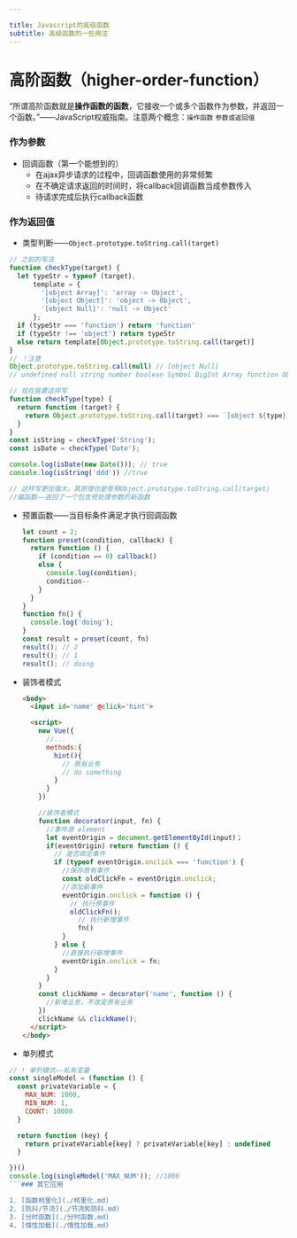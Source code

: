 ```yaml
---

title: Javascript的高级函数
subtitle: 高级函数的一些用法
---
```


# 高阶函数（higher-order-function）

“所谓高阶函数就是**操作函数的函数**，它接收一个或多个函数作为参数，并返回一个函数。”——JavaScript权威指南。注意两个概念：`操作函数` `参数或返回值`

### 作为参数

- 回调函数（第一个能想到的）
  - 在ajax异步请求的过程中，回调函数使用的非常频繁
  - 在不确定请求返回的时间时，将callback回调函数当成参数传入
  - 待请求完成后执行callback函数

### 作为返回值

- 类型判断——`Object.prototype.toString.call(target)`

```JavaScript
// 之前的写法
function checkType(target) {
  let typeStr = typeof (target),
      template = {
        '[object Array]': 'array -> Object',
        '[object Object]': 'object -> Object',
        '[object Null]': 'null -> Object'
      };
  if (typeStr === 'function') return 'function'
  if (typeStr !== 'object') return typeStr
  else return template[Object.prototype.toString.call(target)]
}
// ！注意
Object.prototype.toString.call(null) // [object Null]
// undefined null string number boolean Symbol BigInt Array function Object Date ......
```

```JavaScript
// 现在我要这样写
function checkType(type) {
  return function (target) {
    return Object.prototype.toString.call(target) === `[object ${type}]`
  }
}
const isString = checkType('String');
const isDate = checkType('Date');

console.log(isDate(new Date())); // true
console.log(isString('ddd')) //true

// 这样写更加强大，其原理也是使用Object.prototype.toString.call(target)
//偏函数——返回了一个包含预处理参数的新函数
```

- 预置函数——当目标条件满足才执行回调函数

  ```javascript
  let count = 2;
  function preset(condition, callback) {
    return function () {
      if (condition == 0) callback()
      else {
        console.log(condition);
        condition--
      }
    }
  }
  function fn() {
    console.log('doing');
  }
  const result = preset(count, fn)
  result(); // 2
  result(); // 1 
  result(); // doing
  ```

- 装饰者模式

  ```html
  <body>
    <input id='name' @click='hint'>

    <script>
      new Vue({
        //...
        methods:{
          hint(){
            // 原有业务
            // do something
          }
        }
      })

      //装饰者模式
      function decorator(input, fn) {
        //事件源 element
        let eventOrigin = document.getElementById(input)；
        if(eventOrigin) return function () {
          // 是否绑定事件
          if (typeof eventOrigin.onclick === 'function') {
            //保存原有事件
            const oldClickFn = eventOrigin.onclick;
            //添加新事件
            eventOrigin.onclick = function () {
              // 执行原事件
              oldClickFn();
                // 执行新增事件
                fn()
            }
          } else {
            //直接执行新增事件
            eventOrigin.onclick = fn;
          }
        }
      }
      const clickName = decorator('name', function () {
        //新增业务，不改变原有业务
      })
      clickName && clickName();
    </script>
  </body>
  ```

- 单列模式

```javascript
// ! 单列模式——私有变量
const singleModel = (function () {
  const privateVariable = {
    MAX_NUM: 1000,
    MIN_NUM: 1,
    COUNT: 10000
  }

  return function (key) {
    return privateVariable[key] ? privateVariable[key] : undefined
  }

})()
console.log(singleModel('MAX_NUM')); //1000
```### 其它应用

1. [函数柯里化](./柯里化.md)
2. [防抖/节流](./节流和防抖.md)
3. [分时函数](./分时函数.md)
4. [惰性加载](./惰性加载.md)

